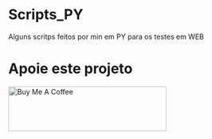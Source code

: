 # Scripts_PY
Alguns scritps feitos por min em PY para os testes em WEB



# Apoie este projeto

<a href="https://www.buymeacoffee.com/mferreiranr" target="_blank"><img src="https://cdn.buymeacoffee.com/buttons/v2/default-green.png" alt="Buy Me A Coffee" style="height: 90px !important;width: 317px !important;" ></a>
